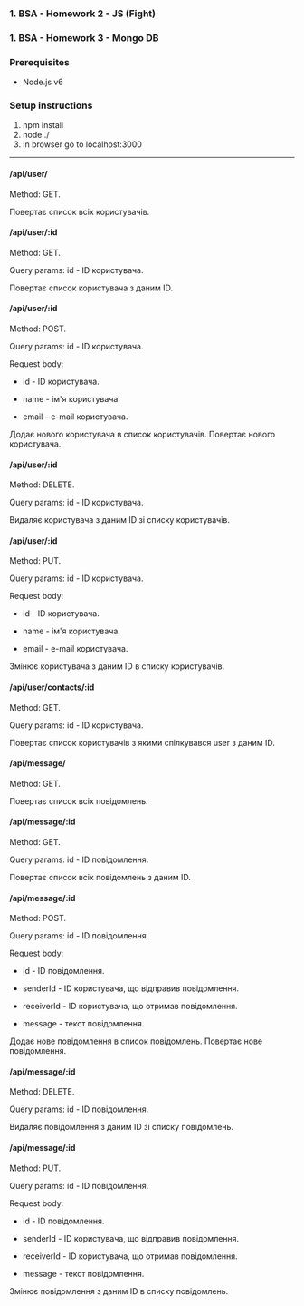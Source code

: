 ### 1. BSA - Homework 2 - JS (Fight)
### 1. BSA - Homework 3 - Mongo DB


### Prerequisites
- Node.js v6

### Setup instructions
1. npm install
1. node ./
1. in browser go to localhost:3000
***

#### /api/user/
Method: GET.

Повертає список всіх користувачів.

#### /api/user/:id
Method: GET.

Query params: id - ID користувачa.

Повертає список користувача з даним ID.

#### /api/user/:id
Method: POST.

Query params: id - ID користувачa.

Request body: 
- id - ID користувачa.

- name - ім'я користувачa.
	      
- email - e-mail користувачa.
	      
Додає нового користувача в список користувачів. Повертає нового користувача.

#### /api/user/:id
Method: DELETE.

Query params: id - ID користувачa.

Видаляє користувача з даним ID зі списку користувачів.

#### /api/user/:id
Method: PUT.

Query params: id - ID користувачa.

Request body: 
- id - ID користувачa.

- name - ім'я користувачa.
	      
- email - e-mail користувачa.
	      
Змінює користувача з даним ID в списку користувачів.

#### /api/user/contacts/:id
Method: GET.

Query params: id - ID користувачa.

Повертає список користувачів з якими спілкувався user з даним ID.

#### /api/message/
Method: GET.

Повертає список всіх повідомлень.

#### /api/message/:id
Method: GET.

Query params: id - ID повідомлення.

Повертає список всіх повідомлень з даним ID.

#### /api/message/:id
Method: POST. 

Query params: id - ID повідомлення.

Request body: 
- id - ID повідомлення.

- senderId - ID користувачa, що відправив повідомлення.
	      
- receiverId - ID користувачa, що отримав повідомлення.
	      
- message - текст повідомлення.
	      
Додає нове повідомлення в список повідомлень. Повертає нове повідомлення.

#### /api/message/:id
Method: DELETE.

Query params: id - ID повідомлення.

Видаляє повідомлення з даним ID зі списку повідомлень.

#### /api/message/:id
Method: PUT.

Query params: id - ID повідомлення.

Request body: 
- id - ID повідомлення.

- senderId - ID користувачa, що відправив повідомлення.
	      
- receiverId - ID користувачa, що отримав повідомлення.
	      
- message - текст повідомлення.
	      
Змінює повідомлення з даним ID в списку повідомлень.
